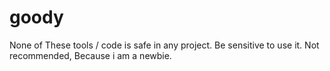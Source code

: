 goody
=====
None of These tools / code is safe in any project. Be sensitive to use it. Not recommended, Because i am a newbie.
